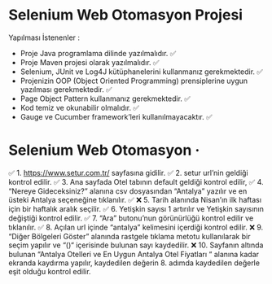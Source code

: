 # Selenium Web Otomasyon Projesi 
Yapılması İstenenler :
- Proje Java programlama dilinde yazılmalıdır. ✅
- Proje Maven projesi olarak yazılmalıdır. ✅
- Selenium, JUnit ve Log4J kütüphanelerini kullanmanız gerekmektedir. ✅
- Projenizin OOP (Object Oriented Programming) prensiplerine uygun yazılması gerekmektedir. ✅
- Page Object Pattern kullanmanız gerekmektedir. ✅
- Kod temiz ve okunabilir olmalıdır. ✅
- Gauge ve Cucumber framework’leri kullanılmayacaktır. ✅
# Selenium Web Otomasyon ·
✅ 1. https://www.setur.com.tr/ sayfasına gidilir. 
✅ 2. setur url’nin geldiği kontrol edilir. 
✅ 3. Ana sayfada Otel tabının default geldiği kontrol edilir, 
✅ 4. “Nereye Gideceksiniz?” alanına csv dosyasından “Antalya” yazılır ve en üsteki Antalya seçeneğine 
tıklanılır. ✅
❌ 5. Tarih alanında Nisan’ın ilk haftası için bir haftalık aralık seçilir. 
✅ 6. Yetişkin sayısı 1 artırılır ve Yetişkin sayısının değiştiği kontrol edilir. 
✅ 7. “Ara” butonu’nun görünürlüğü kontrol edilir ve tıklanılır. 
✅ 8. Açılan url içinde “antalya” kelimesini içerdiği kontrol edilir.
❌ 9. “Diğer Bölgeleri Göster” alanında rastgele tıklama metotu kullanılarak bir seçim yapılır ve “()“ 
içerisinde bulunan sayı kaydedilir. 
❌ 10. Sayfanın altında bulunan “Antalya Otelleri ve En Uygun Antalya Otel Fiyatları “ alanına 
kadar ekranda kaydırma yapılır, kaydedilen değerin 8. adımda kaydedilen değerle eşit olduğu 
kontrol edilir. 
